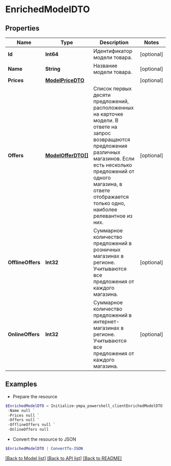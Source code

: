 # EnrichedModelDTO
## Properties

Name | Type | Description | Notes
------------ | ------------- | ------------- | -------------
**Id** | **Int64** | Идентификатор модели товара. | [optional] 
**Name** | **String** | Название модели товара. | [optional] 
**Prices** | [**ModelPriceDTO**](ModelPriceDTO.md) |  | [optional] 
**Offers** | [**ModelOfferDTO[]**](ModelOfferDTO.md) | Список первых десяти предложений, расположенных на карточке модели.  В ответе на запрос возвращаются предложения различных магазинов. Если есть несколько предложений от одного магазина, в ответе отображается только одно, наиболее релевантное из них.  | [optional] 
**OfflineOffers** | **Int32** | Суммарное количество предложений в розничных магазинах в регионе. Учитываются все предложения от каждого магазина. | [optional] 
**OnlineOffers** | **Int32** | Суммарное количество предложений в интернет-магазинах в регионе. Учитываются все предложения от каждого магазина. | [optional] 

## Examples

- Prepare the resource
```powershell
$EnrichedModelDTO = Initialize-ympa_powershell_clientEnrichedModelDTO  -Id null `
 -Name null `
 -Prices null `
 -Offers null `
 -OfflineOffers null `
 -OnlineOffers null
```

- Convert the resource to JSON
```powershell
$EnrichedModelDTO | ConvertTo-JSON
```

[[Back to Model list]](../README.md#documentation-for-models) [[Back to API list]](../README.md#documentation-for-api-endpoints) [[Back to README]](../README.md)

